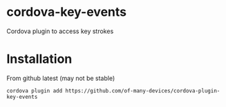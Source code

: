 # cordova-key-events

Cordova plugin to access key strokes

# Installation

From github latest (may not be stable)

`cordova plugin add https://github.com/of-many-devices/cordova-plugin-key-events`

